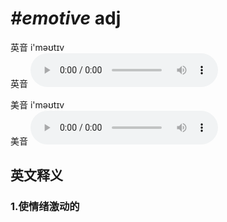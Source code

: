# ***\#emotive*** adj
英音 i'məʊtɪv  
英音
<audio src="./media/emotive1_AAC.aac" controls="controls"></audio>

美音 i'məʊtɪv  
美音
<audio src="./media/emotive1_AAC.aac" controls="controls"></audio>



  

英文释义
---
### 1.**使情绪激动的**  


